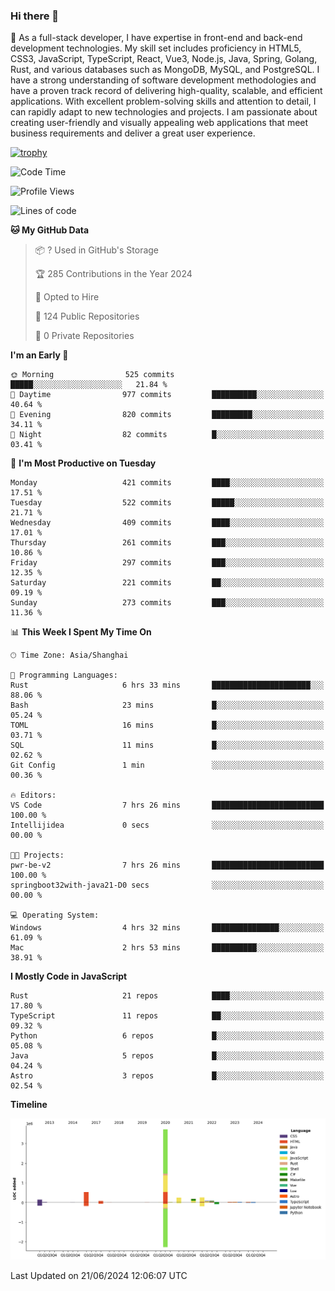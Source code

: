 ### Hi there 👋

🌱 As a full-stack developer, I have expertise in front-end and back-end development technologies. My skill set includes proficiency in HTML5, CSS3, JavaScript, TypeScript, React, Vue3, Node.js, Java, Spring, Golang, Rust, and various databases such as MongoDB, MySQL, and PostgreSQL. I have a strong understanding of software development methodologies and have a proven track record of delivering high-quality, scalable, and efficient applications. With excellent problem-solving skills and attention to detail, I can rapidly adapt to new technologies and projects. I am passionate about creating user-friendly and visually appealing web applications that meet business requirements and deliver a great user experience.

[![trophy](https://github-profile-trophy.vercel.app/?username=elton&rank=SECRET,SSS,SS,S,AAA,AA,A&theme=onedark&no-frame=true&margin-w=10)](https://github.com/ryo-ma/github-profile-trophy)

<!--START_SECTION:waka-->
![Code Time](http://img.shields.io/badge/Code%20Time-1%2C382%20hrs%2041%20mins-blue)

![Profile Views](http://img.shields.io/badge/Profile%20Views-1-blue)

![Lines of code](https://img.shields.io/badge/From%20Hello%20World%20I%27ve%20Written-5.6%20million%20lines%20of%20code-blue)

**🐱 My GitHub Data** 

> 📦 ? Used in GitHub's Storage 
 > 
> 🏆 285 Contributions in the Year 2024
 > 
> 💼 Opted to Hire
 > 
> 📜 124 Public Repositories 
 > 
> 🔑 0 Private Repositories 
 > 
**I'm an Early 🐤** 

```text
🌞 Morning                525 commits         █████░░░░░░░░░░░░░░░░░░░░   21.84 % 
🌆 Daytime                977 commits         ██████████░░░░░░░░░░░░░░░   40.64 % 
🌃 Evening                820 commits         █████████░░░░░░░░░░░░░░░░   34.11 % 
🌙 Night                  82 commits          █░░░░░░░░░░░░░░░░░░░░░░░░   03.41 % 
```
📅 **I'm Most Productive on Tuesday** 

```text
Monday                   421 commits         ████░░░░░░░░░░░░░░░░░░░░░   17.51 % 
Tuesday                  522 commits         █████░░░░░░░░░░░░░░░░░░░░   21.71 % 
Wednesday                409 commits         ████░░░░░░░░░░░░░░░░░░░░░   17.01 % 
Thursday                 261 commits         ███░░░░░░░░░░░░░░░░░░░░░░   10.86 % 
Friday                   297 commits         ███░░░░░░░░░░░░░░░░░░░░░░   12.35 % 
Saturday                 221 commits         ██░░░░░░░░░░░░░░░░░░░░░░░   09.19 % 
Sunday                   273 commits         ███░░░░░░░░░░░░░░░░░░░░░░   11.36 % 
```


📊 **This Week I Spent My Time On** 

```text
🕑︎ Time Zone: Asia/Shanghai

💬 Programming Languages: 
Rust                     6 hrs 33 mins       ██████████████████████░░░   88.06 % 
Bash                     23 mins             █░░░░░░░░░░░░░░░░░░░░░░░░   05.24 % 
TOML                     16 mins             █░░░░░░░░░░░░░░░░░░░░░░░░   03.71 % 
SQL                      11 mins             █░░░░░░░░░░░░░░░░░░░░░░░░   02.62 % 
Git Config               1 min               ░░░░░░░░░░░░░░░░░░░░░░░░░   00.36 % 

🔥 Editors: 
VS Code                  7 hrs 26 mins       █████████████████████████   100.00 % 
Intellijidea             0 secs              ░░░░░░░░░░░░░░░░░░░░░░░░░   00.00 % 

🐱‍💻 Projects: 
pwr-be-v2                7 hrs 26 mins       █████████████████████████   100.00 % 
springboot32with-java21-D0 secs              ░░░░░░░░░░░░░░░░░░░░░░░░░   00.00 % 

💻 Operating System: 
Windows                  4 hrs 32 mins       ███████████████░░░░░░░░░░   61.09 % 
Mac                      2 hrs 53 mins       ██████████░░░░░░░░░░░░░░░   38.91 % 
```

**I Mostly Code in JavaScript** 

```text
Rust                     21 repos            ████░░░░░░░░░░░░░░░░░░░░░   17.80 % 
TypeScript               11 repos            ██░░░░░░░░░░░░░░░░░░░░░░░   09.32 % 
Python                   6 repos             █░░░░░░░░░░░░░░░░░░░░░░░░   05.08 % 
Java                     5 repos             █░░░░░░░░░░░░░░░░░░░░░░░░   04.24 % 
Astro                    3 repos             █░░░░░░░░░░░░░░░░░░░░░░░░   02.54 % 
```



**Timeline**

![Lines of Code chart](https://raw.githubusercontent.com/elton/elton/main/assets/bar_graph.png)


 Last Updated on 21/06/2024 12:06:07 UTC
<!--END_SECTION:waka-->

<!--
**elton/elton** is a ✨ _special_ ✨ repository because its `README.md` (this file) appears on your GitHub profile.

Here are some ideas to get you started:

- 🔭 I’m currently working on ...
- 🌱 I’m currently learning ...
- 👯 I’m looking to collaborate on ...
- 🤔 I’m looking for help with ...
- 💬 Ask me about ...
- 📫 How to reach me: ...
- 😄 Pronouns: ...
- ⚡ Fun fact: ...
-->

